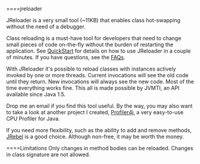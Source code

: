 ====jreloader

JReloader is a very small tool (~11KB) that enables class hot-swapping without the need of a debugger.

Class reloading is a must-have tool for developers that need to change small pieces of code on-the-fly without the burden of restarting the application. See [QuickStart](https://github.com/junit/jreloader/wiki/QuickStart) for details on how to use JReloader in a couple of minutes. If you have questions, see the [FAQs](https://github.com/junit/jreloader/wiki/FAQs).

With JReloader it's possible to reload classes with instances actively invoked by one or more threads. Current invocations will see the old code until they return. New invocations will always see the new code. Most of the time everything works fine. This all is made possible by JVMTI, an API available since Java 1.5.

Drop me an email if you find this tool useful. By the way, you may also want to take a look at another project I created, [Profiler4j](http://profiler4j.sourceforge.net/), a very easy-to-use CPU Profiler for Java.

If you need more flexibility, such as the ability to add and remove methods, [JRebel](http://www.zeroturnaround.com/jrebel/) is a good choice. Although non-free, it may be worth the money.

====Limitations
Only changes in method bodies can be reloaded. Changes in class signature are not allowed.
